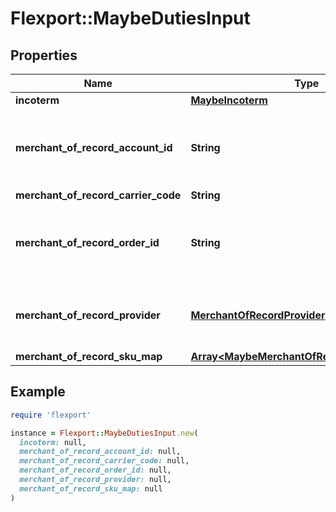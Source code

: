 # Flexport::MaybeDutiesInput

## Properties

| Name | Type | Description | Notes |
| ---- | ---- | ----------- | ----- |
| **incoterm** | [**MaybeIncoterm**](MaybeIncoterm.md) |  | [optional] |
| **merchant_of_record_account_id** | **String** | The merchant GUID associated with Global-E. |  |
| **merchant_of_record_carrier_code** | **String** |  | [optional] |
| **merchant_of_record_order_id** | **String** | The merchant order ID associated with Global-E. |  |
| **merchant_of_record_provider** | [**MerchantOfRecordProvider**](MerchantOfRecordProvider.md) | The merchant of record provider for the order. |  |
| **merchant_of_record_sku_map** | [**Array&lt;MaybeMerchantOfRecordSkuMapInput&gt;**](MaybeMerchantOfRecordSkuMapInput.md) |  | [optional] |

## Example

```ruby
require 'flexport'

instance = Flexport::MaybeDutiesInput.new(
  incoterm: null,
  merchant_of_record_account_id: null,
  merchant_of_record_carrier_code: null,
  merchant_of_record_order_id: null,
  merchant_of_record_provider: null,
  merchant_of_record_sku_map: null
)
```

